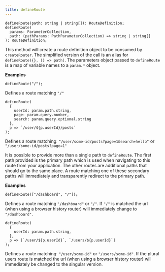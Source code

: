 ```yaml
---
title: defineRoute
---
```


```tsx
defineRoute(path: string | string[]): RouteDefinition;
defineRoute(
  params: ParameterCollection,
  path: (pathParams: PathParameterCollection) => string | string[]
): RouteDefinition;
```

This method will create a route definition object to be consumed by `createRouter`. The simplified version of the call is an alias for `defineRoute({}, () => path)`. The parameters object passed to `defineRoute` is a map of variable names to a `param.*` object.

**Examples**

```tsx
defineRoute("/");
```

Defines a route matching `"/"`

```tsx
defineRoute(
  {
    userId: param.path.string,
    page: param.query.number,
    search: param.query.optional.string
  },
  p => `/user/${p.userId}/posts`
);
```

Defines a route matching: `"/user/some-id/posts?page=1&search=hello"` or `"/user/some-id/posts?page=1"`

It is possible to provide more than a single path to `defineRoute`. The first path provided is the primary path which is used when navigating to this route from your application. The other routes are additional paths that should go to the same place. A route matching one of these secondary paths will immediately and transparently redirect to the primary path.

**Examples**

```tsx
defineRoute(["/dashboard", "/"]);
```

Defines a route matching `"/dashboard"` or `"/"`. If `"/"` is matched the url (when using a browser history router) will immediately change to `"/dashboard"`.

```tsx
defineRoute(
  {
    userId: param.path.string,
  },
  p => [`/user/${p.userId}`, `/users/${p.userId}`]
);
```

Defines a route matching: `"/user/some-id"` or `"/users/some-id"`. If the plural users route is matched the url (when using a browser history router) will immediately be changed to the singular version.